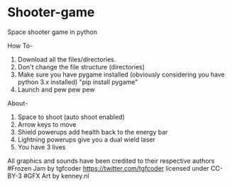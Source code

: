 # Shooter-game
Space shooter game in python

How To-
1. Download all the files/directories. 
2. Don't change the file structure (directories)
3. Make sure you have pygame installed (obviously considering you have python 3.x installed)
"pip install pygame"
4. Launch and pew pew pew

About-
1. Space to shoot (auto shoot enabled)
2. Arrow keys to move
3. Shield powerups add health back to the energy bar
4. Lightning powerups give you a dual wield laser
5. You have 3 lives



All graphics and sounds have been credited to their respective authors
#Frozen Jam by tgfcoder <https://twitter.com/tgfcoder> licensed under CC-BY-3
#GFX Art by kenney.nl
